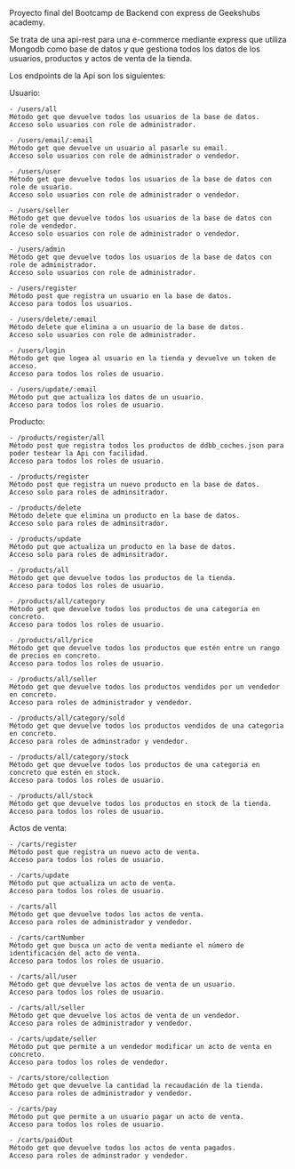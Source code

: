 Proyecto final del Bootcamp de Backend con express de Geekshubs academy.

Se trata de una api-rest para una e-commerce mediante express que utiliza Mongodb como base de datos y que gestiona todos los datos de los usuarios, productos y actos de venta de la tienda. 

Los endpoints de la Api son los siguientes:

Usuario:

    - /users/all 
    Método get que devuelve todos los usuarios de la base de datos.
    Acceso solo usuarios con role de administrador.

    - /users/email/:email 
    Método get que devuelve un usuario al pasarle su email.
    Acceso solo usuarios con role de administrador o vendedor.

    - /users/user
    Método get que devuelve todos los usuarios de la base de datos con role de usuario.
    Acceso solo usuarios con role de administrador o vendedor.

    - /users/seller
    Método get que devuelve todos los usuarios de la base de datos con role de vendedor.
    Acceso solo usuarios con role de administrador o vendedor.

    - /users/admin
    Método get que devuelve todos los usuarios de la base de datos con role de administrador.
    Acceso solo usuarios con role de administrador.

    - /users/register
    Método post que registra un usuario en la base de datos.
    Acceso para todos los usuarios.

    - /users/delete/:email
    Método delete que elimina a un usuario de la base de datos.
    Acceso solo usuarios con role de administrador.

    - /users/login
    Método get que logea al usuario en la tienda y devuelve un token de acceso.
    Acceso para todos los roles de usuario.

    - /users/update/:email
    Método put que actualiza los datos de un usuario.
    Acceso para todos los roles de usuario.

Producto:

    - /products/register/all
    Método post que registra todos los productos de ddbb_coches.json para poder testear la Api con facilidad.
    Acceso para todos los roles de usuario.

    - /products/register
    Método post que registra un nuevo producto en la base de datos.
    Acceso solo para roles de adminsitrador.

    - /products/delete
    Método delete que elimina un producto en la base de datos.
    Acceso solo para roles de adminsitrador.

    - /products/update
    Método put que actualiza un producto en la base de datos.
    Acceso solo para roles de adminsitrador.

    - /products/all
    Método get que devuelve todos los productos de la tienda.
    Acceso para todos los roles de usuario.

    - /products/all/category
    Método get que devuelve todos los productos de una categoria en concreto.
    Acceso para todos los roles de usuario.

    - /products/all/price
    Método get que devuelve todos los productos que estén entre un rango de precios en concreto.
    Acceso para todos los roles de usuario.

    - /products/all/seller
    Método get que devuelve todos los productos vendidos por un vendedor en concreto.
    Acceso para roles de administrador y vendedor.

    - /products/all/category/sold
    Método get que devuelve todos los productos vendidos de una categoria en concreto.
    Acceso para roles de adminstrador y vendedor.

    - /products/all/category/stock
    Método get que devuelve todos los productos de una categoria en concreto que estén en stock.
    Acceso para todos los roles de usuario.

    - /products/all/stock
    Método get que devuelve todos los productos en stock de la tienda.
    Acceso para todos los roles de usuario.

Actos de venta: 

    - /carts/register
    Método post que registra un nuevo acto de venta.
    Acceso para todos los roles de usuario.

    - /carts/update
    Método put que actualiza un acto de venta.
    Acceso para todos los roles de usuario.

    - /carts/all
    Método get que devuelve todos los actos de venta.
    Acceso para roles de administrador y vendedor.

    - /carts/cartNumber
    Método get que busca un acto de venta mediante el número de identificación del acto de venta.
    Acceso para todos los roles de usuario.

    - /carts/all/user
    Método get que devuelve los actos de venta de un usuario.
    Acceso para todos los roles de usuario.

    - /carts/all/seller
    Método get que devuelve los actos de venta de un vendedor.
    Acceso para roles de administrador y vendedor.

    - /carts/update/seller
    Método put que permite a un vendedor modificar un acto de venta en concreto.
    Acceso para todos los roles de vendedor.

    - /carts/store/collection
    Método get que devuelve la cantidad la recaudación de la tienda.
    Acceso para roles de administrador y vendedor.

    - /carts/pay
    Método put que permite a un usuario pagar un acto de venta.
    Acceso para todos los roles de usuario.

    - /carts/paidOut
    Método get que devuelve todos los actos de venta pagados.
    Acceso para roles de adminstrador y vendedor.